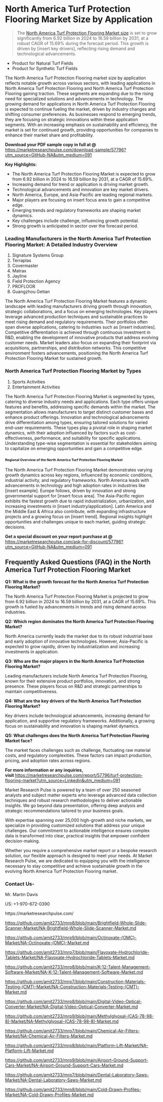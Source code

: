 <h1>North America Turf Protection Flooring Market&nbsp;Size by Application</h1><blockquote><p>The <a href="https://marketresearchpulse.com/download-sample/57796?utm_source=GitHub-NA&amp;utm_medium=091">North America Turf Protection Flooring Market size</a> is set to grow significantly from 6.92 billion in 2024 to 16.59 billion by 2031, at a robust CAGR of 15.69% during the forecast period. This growth is driven by [insert key drivers], reflecting rising demand and technological advancements.</p></blockquote><ul><li> Product for Natural Turf Fields<li> Product for Synthetic Turf Fields</li></ul><p>The North America Turf Protection Flooring market size by application reflects notable growth across various sectors, with leading applications in North America Turf Protection Flooring and North America Turf Protection Flooring gaining traction. These segments are expanding due to the rising need for specialized solutions and advancements in technology. The growing demand for applications in North America Turf Protection Flooring is expected to continue fueling the market, driven by industry changes and shifting consumer preferences. As businesses respond to emerging trends, they are focusing on strategic innovations within these application segments. With an increasing emphasis on sustainability and efficiency, the market is set for continued growth, providing opportunities for companies to enhance their market share and profitability.</p><p><strong>Download your PDF sample copy in full at @ </strong><a href="https://marketresearchpulse.com/download-sample/57796?utm_source=GitHub-NA&amp;utm_medium=091">https://marketresearchpulse.com/download-sample/57796?utm_source=GitHub-NA&amp;utm_medium=091</a></p><p><strong>Key Highlights: </strong></p><ul><li>The North America Turf Protection Flooring Market is expected to grow from 6.92 billion in 2024 to 16.59 billion by 2031, at a CAGR of 15.69%.</li><li>Increasing demand for trend or application is driving market growth.</li><li>Technological advancements and innovation are key market drivers.</li><li>North America, Europe, and Asia-Pacific are leading regional markets.</li><li>Major players are focusing on insert focus area to gain a competitive edge.</li><li>Emerging trends and regulatory frameworks are shaping market dynamics.</li><li>Key challenges include challenge, influencing growth potential.</li><li>Strong growth is anticipated in sector over the forecast period.</li></ul><h3>Leading Manufacturers in the North America Turf Protection Flooring Market: A Detailed Industry Overview</h3><ol><li> Signature Systems Group</li><li>Terraplas</li><li>Covermaster</li><li>Matrax</li><li>Jayline</li><li>Field Protection Agency</li><li>PROFLOOR</li><li>Guangzhou Getian</li></ol><div class="flex max-w-full flex-col flex-grow"><div class="min-h-8 text-message flex w-full flex-col items-end gap-2 whitespace-normal break-words [.text-message+&amp;]:mt-5" dir="auto" data-message-author-role="assistant" data-message-id="fd8432e4-4910-450d-b182-61b7bfb0a01f" data-message-model-slug="gpt-4o"><div class="flex w-full flex-col gap-1 empty:hidden first:pt-[3px]"><div class="markdown prose w-full break-words dark:prose-invert light"><p>The North America Turf Protection Flooring Market features a dynamic landscape with leading manufacturers driving growth through innovation, strategic collaborations, and a focus on emerging technologies. Key players leverage advanced production techniques and sustainable practices to meet rising demand and regulatory requirements. Their portfolios often span diverse applications, catering to industries such as [insert industries]. Competitive differentiation is achieved through continuous investment in R&amp;D, enabling the development of innovative products that address evolving customer needs. Market leaders also focus on expanding their footprint via acquisitions, partnerships, and distribution networks. This competitive environment fosters advancements, positioning the North America Turf Protection Flooring Market for sustained growth.</p></div></div></div></div><h3>North America Turf Protection Flooring Market by Types</h3><ol><li> Sports Activities<li> Entertainment Activities</li></ol><div class="flex max-w-full flex-col flex-grow"><div class="min-h-8 text-message flex w-full flex-col items-end gap-2 whitespace-normal break-words [.text-message+&amp;]:mt-5" dir="auto" data-message-author-role="assistant" data-message-id="084470be-0bb7-4664-bddf-5156b4f41249" data-message-model-slug="gpt-4o-mini"><div class="flex w-full flex-col gap-1 empty:hidden first:pt-[3px]"><div class="markdown prose w-full break-words dark:prose-invert light"><p>The North America Turf Protection Flooring Market is segmented by types, catering to diverse industry needs and applications. Each type offers unique features and benefits, addressing specific demands within the market. The segmentation allows manufacturers to target distinct customer bases and enhance product offerings. Innovation and technological advancements drive differentiation among types, ensuring tailored solutions for varied end-user requirements. These types play a pivotal role in shaping market dynamics, with their adoption influenced by factors such as cost-effectiveness, performance, and suitability for specific applications. Understanding type-wise segmentation is essential for stakeholders aiming to capitalize on emerging opportunities and gain a competitive edge.</p></div></div></div></div><h3><span style="font-size: 11px;">Regional Overview of the North America Turf Protection Flooring Market</span></h3><div class="flex max-w-full flex-col flex-grow"><div class="min-h-8 text-message flex w-full flex-col items-end gap-2 whitespace-normal break-words [.text-message+&amp;]:mt-5" dir="auto" data-message-author-role="assistant" data-message-id="e9038762-ce64-4e30-91c9-9bd413514231" data-message-model-slug="gpt-4o-mini"><div class="flex w-full flex-col gap-1 empty:hidden first:pt-[3px]"><div class="markdown prose w-full break-words dark:prose-invert light"><p>The North America Turf Protection Flooring Market demonstrates varying growth dynamics across key regions, influenced by economic conditions, industrial activity, and regulatory frameworks. North America leads with advancements in technology and high adoption rates in industries like [insert example]. Europe follows, driven by innovation and strong governmental support for [insert focus area]. The Asia-Pacific region exhibits the fastest growth due to rapid industrialization, urbanization, and increasing investments in [insert industry/application]. Latin America and the Middle East &amp; Africa also contribute, with expanding infrastructure projects and a growing focus on [insert trend]. Regional insights highlight opportunities and challenges unique to each market, guiding strategic decisions.</p></div></div></div></div><p><strong>Get a special discount on your report purchase at @ </strong><a href="https://marketresearchpulse.com/ask-for-discount/57796?utm_source=GitHub-NA&amp;utm_medium=091">https://marketresearchpulse.com/ask-for-discount/57796?utm_source=GitHub-NA&amp;utm_medium=091</a></p><h2>Frequently Asked Questions (FAQ) in the North America Turf Protection Flooring Market</h2><p><strong>Q1: What is the growth forecast for the North America Turf Protection Flooring Market?</strong></p><p>The North America Turf Protection Flooring Market is projected to grow from 6.92 billion in 2024 to 16.59 billion by 2031, at a CAGR of 15.69%. This growth is fueled by advancements in trends and rising demand across industries.</p><p><strong>Q2: Which region dominates the North America Turf Protection Flooring Market?</strong></p><p>North America currently leads the market due to its robust industrial base and early adoption of innovative technologies. However, Asia-Pacific is expected to grow rapidly, driven by industrialization and increasing investments in application.</p><p><strong>Q3: Who are the major players in the North America Turf Protection Flooring Market?</strong></p><p>Leading manufacturers include North America Turf Protection Flooring, known for their extensive product portfolios, innovation, and strong presence. These players focus on R&amp;D and strategic partnerships to maintain competitiveness.</p><p><strong>Q4: What are the key drivers of the North America Turf Protection Flooring Market?</strong></p><p>Key drivers include technological advancements, increasing demand for application, and supportive regulatory frameworks. Additionally, a growing focus on sustainability and innovation is shaping market dynamics.</p><p><strong>Q5: What challenges does the North America Turf Protection Flooring Market face?</strong></p><p>The market faces challenges such as challenge, fluctuating raw material costs, and regulatory complexities. These factors can impact production, pricing, and adoption rates across regions.</p><p><strong>For more information or any inquiries, visit&nbsp;</strong><a href="https://marketresearchpulse.com/report/57796/turf-protection-flooring-market?utm_source=Linkedin&utm_medium=091">https://marketresearchpulse.com/report/57796/turf-protection-flooring-market?utm_source=Linkedin&utm_medium=091</a></p><p>Market Research Pulse is powered by a team of over 250 seasoned analysts and subject matter experts who leverage advanced data collection techniques and robust research methodologies to deliver actionable insights. We go beyond data presentation, offering deep analysis and strategic recommendations tailored to your business goals.</p><p>With expertise spanning over 25,000 high-growth and niche markets, we specialize in providing customized solutions that address your unique challenges. Our commitment to actionable intelligence ensures complex data is transformed into clear, practical insights that empower confident decision-making.</p><p>Whether you require a comprehensive market report or a bespoke research solution, our flexible approach is designed to meet your needs. At Market Research Pulse, we are dedicated to equipping you with the intelligence necessary to stay competitive and achieve sustainable growth in the evolving North America Turf Protection Flooring market.</p><h3><strong>Contact Us-</strong></h3><p>Mr. Martin Davis</p><p>US: +1-970-672-0390</p><p>https://marketresearchpulse.com/</p><p><a href="https://github.com/amit2733/mrp8/blob/main/Brightfield-Whole-Slide-Scanner-Market/NA-Brightfield-Whole-Slide-Scanner-Market.md">https://github.com/amit2733/mrp8/blob/main/Brightfield-Whole-Slide-Scanner-Market/NA-Brightfield-Whole-Slide-Scanner-Market.md</a></p><p><a href="https://github.com/amit2733/mrp9/blob/main/Octinoxate-(OMC)-Market/NA-Octinoxate-(OMC)-Market.md">https://github.com/amit2733/mrp9/blob/main/Octinoxate-(OMC)-Market/NA-Octinoxate-(OMC)-Market.md</a></p><p><a href="https://github.com/amit2733/mrp7/blob/main/Flavoxate-Hydrochloride-Tablets-Market/NA-Flavoxate-Hydrochloride-Tablets-Market.md">https://github.com/amit2733/mrp7/blob/main/Flavoxate-Hydrochloride-Tablets-Market/NA-Flavoxate-Hydrochloride-Tablets-Market.md</a></p><p><a href="https://github.com/amit2733/mrp8/blob/main/K-12-Talent-Management-Software-Market/NA-K-12-Talent-Management-Software-Market.md">https://github.com/amit2733/mrp8/blob/main/K-12-Talent-Management-Software-Market/NA-K-12-Talent-Management-Software-Market.md</a></p><p><a href="https://github.com/amit2733/mrp7/blob/main/Construction-Materials-Testing-(CMT)-Market/NA-Construction-Materials-Testing-(CMT)-Market.md">https://github.com/amit2733/mrp7/blob/main/Construction-Materials-Testing-(CMT)-Market/NA-Construction-Materials-Testing-(CMT)-Market.md</a></p><p><a href="https://github.com/amit2733/mrp8/blob/main/Digital-Video-Optical-Converter-Market/NA-Digital-Video-Optical-Converter-Market.md">https://github.com/amit2733/mrp8/blob/main/Digital-Video-Optical-Converter-Market/NA-Digital-Video-Optical-Converter-Market.md</a></p><p><a href="https://github.com/amit2733/mrp9/blob/main/Methylglyoxal-(CAS-78-98-8)-Market/NA-Methylglyoxal-(CAS-78-98-8)-Market.md">https://github.com/amit2733/mrp9/blob/main/Methylglyoxal-(CAS-78-98-8)-Market/NA-Methylglyoxal-(CAS-78-98-8)-Market.md</a></p><p><a href="https://github.com/amit2733/mrp7/blob/main/Chemical-Air-Filters-Market/NA-Chemical-Air-Filters-Market.md">https://github.com/amit2733/mrp7/blob/main/Chemical-Air-Filters-Market/NA-Chemical-Air-Filters-Market.md</a></p><p><a href="https://github.com/amit2733/mrp8/blob/main/Platform-Lift-Market/NA-Platform-Lift-Market.md">https://github.com/amit2733/mrp8/blob/main/Platform-Lift-Market/NA-Platform-Lift-Market.md</a></p><p><a href="https://github.com/amit2733/mrp9/blob/main/Airport-Ground-Support-Cars-Market/NA-Airport-Ground-Support-Cars-Market.md">https://github.com/amit2733/mrp9/blob/main/Airport-Ground-Support-Cars-Market/NA-Airport-Ground-Support-Cars-Market.md</a></p><p><a href="https://github.com/amit2733/mrp7/blob/main/Dental-Laboratory-Saws-Market/NA-Dental-Laboratory-Saws-Market.md">https://github.com/amit2733/mrp7/blob/main/Dental-Laboratory-Saws-Market/NA-Dental-Laboratory-Saws-Market.md</a></p><p><a href="https://github.com/amit2733/mrp8/blob/main/Cold-Drawn-Profiles-Market/NA-Cold-Drawn-Profiles-Market.md">https://github.com/amit2733/mrp8/blob/main/Cold-Drawn-Profiles-Market/NA-Cold-Drawn-Profiles-Market.md</a></p>
